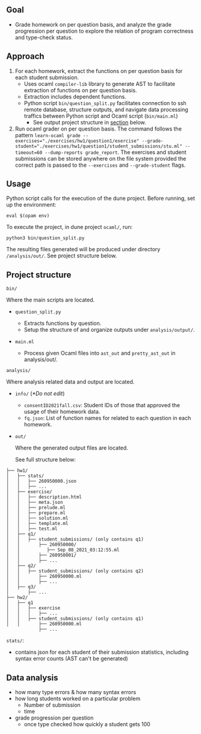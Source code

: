 ## Goal
- Grade homework on per question basis, and analyze the grade progression per question to explore the relation of program correctness and type-check status.

## Approach
1. For each homework, extract the functions on per question basis for each student submission.
   - Uses ocaml `compiler-lib` library to generate AST to facilitate extraction of functions on per question basis.
   - Extraction includes dependent functions.
   - Python script `bin/question_split.py` facilitates connection to ssh remote database, structure outputs, and navigate data processing traffics between Python script and Ocaml script (`bin/main.ml`)
      - See output project structure in [section](#project-structure) below.
2. Run ocaml grader on per question basis. The command follows the pattern `learn-ocaml grade --exercises="./exercises/hw1/question1/exercise" --grade-student="./exercises/hw1/question1/student_submissions/stu.ml" --timeout=60 --dump-reports grade_report`. The exercises and student submissions can be stored anywhere on the file system provided the correct path is passed to the `--exercises` and `--grade-student` flags.

## Usage
Python script calls for the execution of the dune project. Before running, set up the environment:
```
eval $(opam env)
```
To execute the project, in dune project `ocaml/`, run:
```
python3 bin/question_split.py
```
The resulting files generated will be produced under directory `/analysis/out/`. See project structure below.


## Project structure
`bin/`

Where the main scripts are located.

- `question_split.py`
  - Extracts functions by question.
  - Setup the structure of and organize outputs under `analysis/output/`.

- `main.ml`
  - Process given Ocaml files into `ast_out` and `pretty_ast_out` in analysis/out/.

`analysis/`

Where analysis related data and output are located.
- `info/` (_*Do not edit_)
   - `consentID2021fall.csv`: Student IDs of those that approved the usage of their homework data.
   - `fq.json`: List of function names for related to each question in each homework.
- `out/`

   Where the generated output files are located.

   See full structure below:
```
├── hw1/
│   ├── stats/
│   │   ├── 260950000.json
│   │   ├── ... 
│   ├── exercise/
│   │   ├── description.html
│   │   ├── meta.json
│   │   ├── prelude.ml
│   │   ├── prepare.ml
│   │   ├── solution.ml
│   │   ├── template.ml
│   │   ├── test.ml
│   ├── q1/
│   │   ├── student_submissions/ (only contains q1)
│   │       ├── 260950000/
│   │          ├── Sep_08_2021_03:12:55.ml
│   │       ├── 260950001/
│   │       ├── ...
│   ├── q2/
│   │   ├── student_submissions/ (only contains q2)
│   │       ├── 260950000.ml
│   │       ├── ...
│   ├── q3/
│       ├── ...
├── hw2/
│   ├── q1
│   │   ├── exercise
│   │   │   ├── ...
│   │   ├── student_submissions/ (only contains q1)
│   │       ├── 260950000.ml
            ├── ...
```

`stats/`:
- contains json for each student of their submission statistics, including syntax error counts (AST can't be generated)


## Data analysis
- how many type errors & how many syntax errors
- how long students worked on a particular problem
   - Number of submission
   - time
- grade progression per question
  - once type checked how quickly a student gets 100
